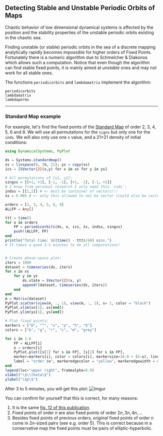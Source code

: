 ## Detecting Stable and Unstable Periodic Orbits of Maps
Chaotic behavior
of low dimensional dynamical systems is affected by the position and the stability
properties of the unstable periodic orbits existing in the chaotic sea.

Finding unstable (or stable) periodic orbits in the sea of a discrete mapping analytically
rapidly becomes *impossible* for higher orders of Fixed Points.
Fortunately there is a numeric algorithm due to
Schmelcher & Diakonos which allows such a computation. Notice that even though
the algorithm can find stable fixed points, it is mainly aimed at *unstable* ones and
may not work for all stable ones.

The functions `periodicorbits` and `lambdamatrix` implement the algorithm:
```@docs
periodicorbits
lambdamatrix
lambdaperms
```
---
### Standard Map example
For example, let's find the fixed points of the [Standard Map](system_definition/#DynamicalSystems.Systems.standardmap) of order 2, 3, 4, 5, 6
and 8. We will use all permutations for the `signs` but only one for the `inds`.
We will also only use one `λ` value, and a 21×21 density of initial conditions:
```julia
using DynamicalSystems, PyPlot

ds = Systems.standardmap()
xs = linspace(0, 2π, 21); ys = copy(xs)
ics = [SVector{2}(x,y) for x in xs for y in ys]

# All permutations of [±1, ±1]:
singss = [[+1, +1], [-1, -1], [+1, -1], [-1, +1]]
# I know from personal research I only need this `inds`:
indss = [[1,2]] # <- must be container of vectors!!!
λs = 0.005 # <- only this allowed to not be vector (could also be vector)

orders = [2, 3, 4, 5, 6, 8]
ALLFP = Any[]

ttt = time()
for o in orders
    FP = periodicorbits(ds, o, ics, λs, indss, singss)
    push!(ALLFP, FP)
end
println("Total time: $((time() - ttt)/60) mins.")
# It takes a good 3-5 minutes to do all computations!


# Create phase-space plot:
iters = 1000
dataset = timeseries(ds, iters)
for x in xs
    for y in ys
        ds.state = SVector{2}(x, y)
        append!(dataset, timeseries(ds, iters))
    end
end
m = Matrix(dataset)
PyPlot.scatter(view(m, :, 1), view(m, :, 2), s= 1, color = "black")
PyPlot.xlim(xs[1], xs[end])
PyPlot.ylim(ys[1], ys[end])

# Plot fixed points:
markers = ["D", "^", "s", "p", "h", "8"]
colors = ["b", "g", "r", "c", "m", "grey"]

for i in 1:6
    FP = ALLFP[i]
    o = orders[i]
    PyPlot.plot([s[1] for s in FP], [s[2] for s in FP],
    marker=markers[i], color = colors[i], markersize=10.0 + (8-o), linewidth=0.0,
    label = "order $o", markeredgecolor = "yellow", markeredgewidth = 0.5)
end
legend(loc="upper right", framealpha=0.9)
xlabel("\$\\theta\$")
ylabel("\$p\$")
```

After 3 to 5 minutes, you will get this plot:
![Imgur](https://i.imgur.com/Pj5sxKA.png)

You can confirm for yourself that this is correct, for many reasons:

1. It is the same [fig. 12 of this publication](https://journals.aps.org/pre/abstract/10.1103/PhysRevE.92.012914).
2. Fixed points of order $n$ are also fixed points of order $2n, 3n, 4n, ...$
3. Besides fixed points of previous orders, *original* fixed points of
   order $n$ come in $2n$-sized pairs (see e.g. order 5). This is correct because
   in a conservative map the fixed points must be pairs of elliptic-hyperbolic.
